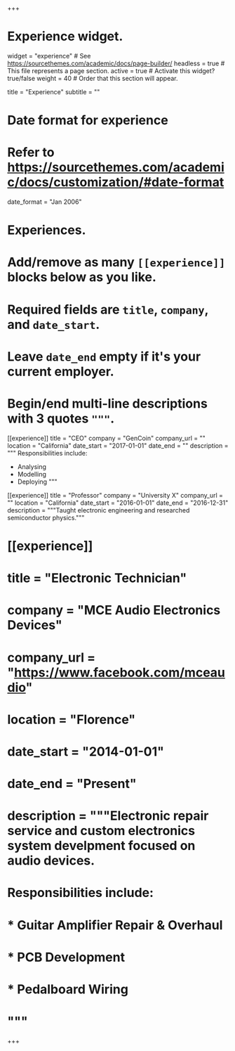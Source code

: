 +++
# Experience widget.
widget = "experience"  # See https://sourcethemes.com/academic/docs/page-builder/
headless = true  # This file represents a page section.
active = true  # Activate this widget? true/false
weight = 40  # Order that this section will appear.

title = "Experience"
subtitle = ""

# Date format for experience
#   Refer to https://sourcethemes.com/academic/docs/customization/#date-format
date_format = "Jan 2006"

# Experiences.
#   Add/remove as many `[[experience]]` blocks below as you like.
#   Required fields are `title`, `company`, and `date_start`.
#   Leave `date_end` empty if it's your current employer.
#   Begin/end multi-line descriptions with 3 quotes `"""`.
[[experience]]
  title = "CEO"
  company = "GenCoin"
  company_url = ""
  location = "California"
  date_start = "2017-01-01"
  date_end = ""
  description = """
  Responsibilities include:
  
  * Analysing
  * Modelling
  * Deploying
  """

[[experience]]
  title = "Professor"
  company = "University X"
  company_url = ""
  location = "California"
  date_start = "2016-01-01"
  date_end = "2016-12-31"
  description = """Taught electronic engineering and researched semiconductor physics."""
  
 #  [[experience]]
#   title = "Electronic Technician"
 #  company = "MCE Audio Electronics Devices"
 #  company_url = "https://www.facebook.com/mceaudio"
 #  location = "Florence"
 #  date_start = "2014-01-01"
 #  date_end = "Present"
  # description = """Electronic repair service and custom electronics system develpment focused on audio devices.
  
 #  Responsibilities include:
  
  # * Guitar Amplifier Repair & Overhaul
 #  * PCB Development
 #  * Pedalboard Wiring
 #  """
  
  

+++
